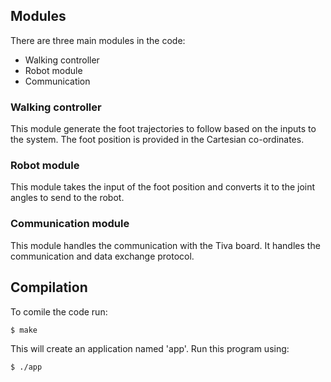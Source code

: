 ## Modules
There are three main modules in the code:
- Walking controller
- Robot module
- Communication


### Walking controller
This module generate the foot trajectories to follow based on the inputs to the system. The foot position
is provided in the Cartesian co-ordinates.

### Robot module
This module takes the input of the foot position and converts it to the joint angles to send to the robot.

### Communication module
This module handles the communication with the Tiva board. It handles the communication and data exchange 
protocol.


## Compilation

To comile the code run:
```
$ make
```
This will create an application named 'app'. Run this program using:
```
$ ./app
```



